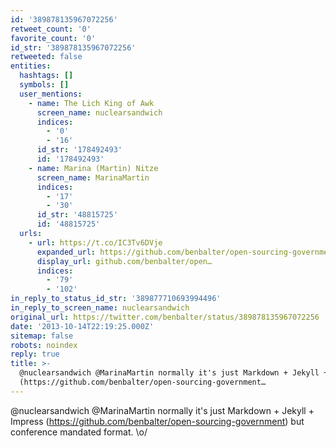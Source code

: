 ```yaml
---
id: '389878135967072256'
retweet_count: '0'
favorite_count: '0'
id_str: '389878135967072256'
retweeted: false
entities:
  hashtags: []
  symbols: []
  user_mentions:
    - name: The Lich King of Awk
      screen_name: nuclearsandwich
      indices:
        - '0'
        - '16'
      id_str: '178492493'
      id: '178492493'
    - name: Marina (Martin) Nitze
      screen_name: MarinaMartin
      indices:
        - '17'
        - '30'
      id_str: '48815725'
      id: '48815725'
  urls:
    - url: https://t.co/IC3Tv6DVje
      expanded_url: https://github.com/benbalter/open-sourcing-government
      display_url: github.com/benbalter/open…
      indices:
        - '79'
        - '102'
in_reply_to_status_id_str: '389877710693994496'
in_reply_to_screen_name: nuclearsandwich
original_url: https://twitter.com/benbalter/status/389878135967072256
date: '2013-10-14T22:19:25.000Z'
sitemap: false
robots: noindex
reply: true
title: >-
  @nuclearsandwich @MarinaMartin normally it's just Markdown + Jekyll + Impress
  (https://github.com/benbalter/open-sourcing-government…
---
```


@nuclearsandwich @MarinaMartin normally it's just Markdown + Jekyll + Impress (https://github.com/benbalter/open-sourcing-government) but conference mandated format. \o/
